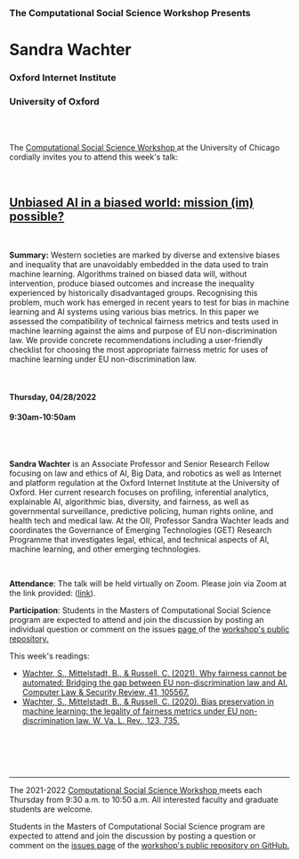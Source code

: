 

<br>

<h3 class=pfblock-header> The Computational Social Science Workshop Presents </h3>

<h1 class=pfblock-header3> Sandra Wachter</h1>
<h3 class=pfblock-header3> Oxford Internet Institute </h3>
<h3 class=pfblock-header3> University of Oxford </h3>

<br><br>



<p class=pfblock-header3>The <a href="https://macss.uchicago.edu/content/computation-workshop"> Computational Social Science Workshop </a> at the University of Chicago cordially invites you to attend this week's talk:</p>



<br>

<div class=pfblock-header3>
<h2 class=pfblock-header>
  <a href=https://github.com/uchicago-computation-workshop/Spring2022/tree/master/04-28_Wachter> Unbiased AI in a biased world: mission (im) possible? </a>
</h2>

<br>
</div>



<p class=footertext2>

**Summary:** Western societies are marked by diverse and extensive biases and inequality that are unavoidably embedded in the data used to train machine learning. Algorithms trained on biased data will, without intervention, produce biased outcomes  and increase the inequality experienced by historically disadvantaged groups. Recognising this problem, much work has emerged in recent years to test for bias in machine learning and AI systems using various bias metrics. In this paper we assessed the compatibility of technical fairness metrics and tests used in machine learning against the aims and purpose of EU non-discrimination law.  We provide concrete recommendations including a user-friendly checklist for choosing the most appropriate fairness metric for uses of machine learning under EU non-discrimination law.

</p>

<br>

<h4 class=pfblock-header3> Thursday, 04/28/2022 </h4>
<h4 class=pfblock-header3> 9:30am-10:50am </h4>

<br><br>

<p class=footertext2>

**Sandra Wachter** is an Associate Professor and Senior Research Fellow focusing on law and ethics of AI, Big Data, and robotics as well as Internet and platform regulation at the Oxford Internet Institute at the University of Oxford. Her current research focuses on profiling, inferential analytics, explainable AI, algorithmic bias, diversity, and fairness, as well as governmental surveillance, predictive policing, human rights online, and health tech and medical law. At the OII, Professor Sandra Wachter leads and coordinates the Governance of Emerging Technologies (GET) Research Programme that investigates legal, ethical, and technical aspects of AI, machine learning, and other emerging technologies.


</p>

<br>

<p class=footertext2>

**Attendance**: The talk will be held virtually on Zoom. Please join via Zoom at the link provided: ([link](https://uchicago.zoom.us/j/94541791231?pwd=UGlNalJTc0tVYkpwWTZSM1d0bld0QT09)).

</p>

<p class=footertext2>

**Participation**: Students in the Masters of Computational Social Science program are expected to attend and join the discussion by posting an individual question or comment on the issues <a href= https://github.com/uchicago-computation-workshop/Spring2022/issues/5> page </a> of the <a href="https://github.com/uchicago-computation-workshop"> workshop's public repository.</a>

This week's readings:

- [Wachter, S., Mittelstadt, B., & Russell, C. (2021). Why fairness cannot be automated: Bridging the gap between EU non-discrimination law and AI. Computer Law & Security Review, 41, 105567.](https://github.com/uchicago-computation-workshop/Spring2022/blob/master/04-28_Wachter/wachter_1.pdf)
- [Wachter, S., Mittelstadt, B., & Russell, C. (2020). Bias preservation in machine learning: the legality of fairness metrics under EU non-discrimination law. W. Va. L. Rev., 123, 735.](https://github.com/uchicago-computation-workshop/Spring2022/blob/master/04-28_Wachter/wachter_2.pdf)

<br>

<br><br>

---

<p class=footertext> The 2021-2022 <a href="https://macss.uchicago.edu/content/computation-workshop"> Computational Social Science Workshop </a> meets each Thursday from 9:30 a.m. to 10:50 a.m. All interested faculty and graduate students are welcome.</p>



<p class=footertext>Students in the Masters of Computational Social Science program are expected to attend and join the discussion by posting a question or comment on the <a href=https://github.com/uchicago-computation-workshop/Spring2022/issues/5>issues page</a> of the <a href=https://github.com/uchicago-computation-workshop/Spring2022/tree/master/04-28_Wachter>workshop's public repository on GitHub.</a></p>
